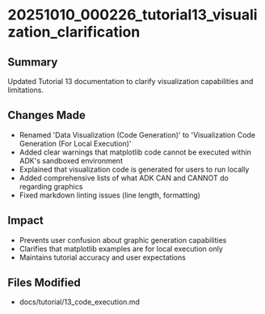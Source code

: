 # 20251010_000226_tutorial13_visualization_clarification

## Summary
Updated Tutorial 13 documentation to clarify visualization capabilities and limitations.

## Changes Made
- Renamed 'Data Visualization (Code Generation)' to 'Visualization Code Generation (For Local Execution)'
- Added clear warnings that matplotlib code cannot be executed within ADK's sandboxed environment
- Explained that visualization code is generated for users to run locally
- Added comprehensive lists of what ADK CAN and CANNOT do regarding graphics
- Fixed markdown linting issues (line length, formatting)

## Impact
- Prevents user confusion about graphic generation capabilities
- Clarifies that matplotlib examples are for local execution only
- Maintains tutorial accuracy and user expectations

## Files Modified
- docs/tutorial/13_code_execution.md
